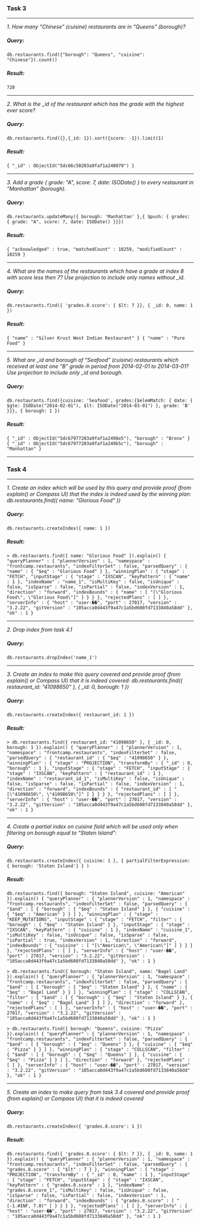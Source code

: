 ### Task 3
---
*1. How many “Chinese” (cuisine) restaurants are in “Queens” (borough)?*

##### Query:

`db.restaurants.find({"borough": "Queens", "cuisine": "Chinese"}).count()`

##### Result:

`728`

---
*2. What is the _id of the restaurant which has the grade with the highest ever score?*

##### Query:

`db.restaurants.find({},{_id: 1}).sort({score: -1}).limit(1)`

##### Result:

`{ "_id" : ObjectId("5dc66c50203a9faf1a240079") }`

---
*3. Add a grade { grade: "A", score: 7, date: ISODate() } to every restaurant in “Manhattan” (borough).*

##### Query:

`db.restaurants.updateMany({ borough: 'Manhattan' },{ $push: { grades: { grade: "A", score: 7, date: ISODate() }}})`

##### Result:

`{ "acknowledged" : true, "matchedCount" : 10259, "modifiedCount" : 10259 }`

---
*4. What are the names of the restaurants which have a grade at index 8 with score less then 7? Use projection to include only names without _id.*

##### Query:

`db.restaurants.find({ 'grades.8.score': { $lt: 7 }}, { _id: 0, name: 1 })`

##### Result:

`{ "name" : "Silver Krust West Indian Restaurant" }
{ "name" : "Pure Food" }`

---
*5. What are _id and borough of “Seafood” (cuisine) restaurants which received at least one “B” grade in period from 2014-02-01 to 2014-03-01? Use projection to include only _id and borough.*

##### Query:

`db.restaurants.find({cuisine: 'Seafood', grades:{$elemMatch: { date: { $gte: ISODate("2014-02-01"), $lt: ISODate("2014-03-01") }, grade: 'B' }}}, { borough: 1 })`

##### Result:

`{ "_id" : ObjectId("5dc67977203a9faf1a2498e5"), "borough" : "Bronx" }
{ "_id" : ObjectId("5dc67977203a9faf1a249b5c"), "borough" : "Manhattan" }`

---
### Task 4
---

*1. Create an index which will be used by this query and provide proof (from explain() or Compass UI) that the index is indeed used by the winning plan: db.restaurants.find({ name: "Glorious Food" })*

##### Query:

`db.restaurants.createIndex({ name: 1 })`

##### Result:

`> db.restaurants.find({ name: "Glorious Food" }).explain()
{
        "queryPlanner" : {
                "plannerVersion" : 1,
                "namespace" : "frontcamp.restaurants",
                "indexFilterSet" : false,
                "parsedQuery" : {
                        "name" : {
                                "$eq" : "Glorious Food"
                        }
                },
                "winningPlan" : {
                        "stage" : "FETCH",
                        "inputStage" : {
                                "stage" : "IXSCAN",
                                "keyPattern" : {
                                        "name" : 1
                                },
                                "indexName" : "name_1",
                                "isMultiKey" : false,
                                "isUnique" : false,
                                "isSparse" : false,
                                "isPartial" : false,
                                "indexVersion" : 1,
                                "direction" : "forward",
                                "indexBounds" : {
                                        "name" : [
                                                "[\"Glorious Food\", \"Glorious Food\"]"
                                        ]
                                }
                        }
                },
                "rejectedPlans" : [ ]
        },
        "serverInfo" : {
                "host" : "user-��",
                "port" : 27017,
                "version" : "3.2.22",
                "gitVersion" : "105acca0d443f9a47c1a5bd608fd7133840a58dd"
        },
        "ok" : 1
}`

---
*2. Drop index from task 4.1*

##### Query: 

`db.restaurants.dropIndex('name_1')`

---
*3. Create an index to make this query covered and provide proof (from explain() or Compass UI) that it is indeed covered: db.restaurants.find({ restaurant_id: "41098650" }, { _id: 0, borough: 1 })*

##### Query:

`db.restaurants.createIndex({ restaurant_id: 1 })`

##### Result:

`> db.restaurants.find({ restaurant_id: "41098650" }, { _id: 0, borough: 1 }).explain()
{
        "queryPlanner" : {
                "plannerVersion" : 1,
                "namespace" : "frontcamp.restaurants",
                "indexFilterSet" : false,
                "parsedQuery" : {
                        "restaurant_id" : {
                                "$eq" : "41098650"
                        }
                },
                "winningPlan" : {
                        "stage" : "PROJECTION",
                        "transformBy" : {
                                "_id" : 0,
                                "borough" : 1
                        },
                        "inputStage" : {
                                "stage" : "FETCH",
                                "inputStage" : {
                                        "stage" : "IXSCAN",
                                        "keyPattern" : {
                                                "restaurant_id" : 1
                                        },
                                        "indexName" : "restaurant_id_1",
                                        "isMultiKey" : false,
                                        "isUnique" : false,
                                        "isSparse" : false,
                                        "isPartial" : false,
                                        "indexVersion" : 1,
                                        "direction" : "forward",
                                        "indexBounds" : {
                                                "restaurant_id" : [
                                                        "[\"41098650\", \"41098650\"]"
                                                ]
                                        }
                                }
                        }
                },
                "rejectedPlans" : [ ]
        },
        "serverInfo" : {
                "host" : "user-��",
                "port" : 27017,
                "version" : "3.2.22",
                "gitVersion" : "105acca0d443f9a47c1a5bd608fd7133840a58dd"
        },
        "ok" : 1
}`

---
*4. Create a partial index on cuisine field which will be used only when filtering on borough equal to “Staten Island”:*

##### Query:

`db.restaurants.createIndex({ cuisine: 1 }, { partialFilterExpression: { borough: 'Staten Island'} } )`

##### Result:

`db.restaurants.find({ borough: "Staten Island", cuisine: "American" }).explain()
{
        "queryPlanner" : {
                "plannerVersion" : 1,
                "namespace" : "frontcamp.restaurants",
                "indexFilterSet" : false,
                "parsedQuery" : {
                        "$and" : [
                                {
                                        "borough" : {
                                                "$eq" : "Staten Island"
                                        }
                                },
                                {
                                        "cuisine" : {
                                                "$eq" : "American"
                                        }
                                }
                        ]
                },
                "winningPlan" : {
                        "stage" : "KEEP_MUTATIONS",
                        "inputStage" : {
                                "stage" : "FETCH",
                                "filter" : {
                                        "borough" : {
                                                "$eq" : "Staten Island"
                                        }
                                },
                                "inputStage" : {
                                        "stage" : "IXSCAN",
                                        "keyPattern" : {
                                                "cuisine" : 1
                                        },
                                        "indexName" : "cuisine_1",
                                        "isMultiKey" : false,
                                        "isUnique" : false,
                                        "isSparse" : false,
                                        "isPartial" : true,
                                        "indexVersion" : 1,
                                        "direction" : "forward",
                                        "indexBounds" : {
                                                "cuisine" : [
                                                        "[\"American\", \"American\"]"
                                                ]
                                        }
                                }
                        }
                },
                "rejectedPlans" : [ ]
        },
        "serverInfo" : {
                "host" : "user-��",
                "port" : 27017,
                "version" : "3.2.22",
                "gitVersion" : "105acca0d443f9a47c1a5bd608fd7133840a58dd"
        },
        "ok" : 1
}`

`> db.restaurants.find({ borough: "Staten Island", name: "Bagel Land" }).explain()
{
        "queryPlanner" : {
                "plannerVersion" : 1,
                "namespace" : "frontcamp.restaurants",
                "indexFilterSet" : false,
                "parsedQuery" : {
                        "$and" : [
                                {
                                        "borough" : {
                                                "$eq" : "Staten Island"
                                        }
                                },
                                {
                                        "name" : {
                                                "$eq" : "Bagel Land"
                                        }
                                }
                        ]
                },
                "winningPlan" : {
                        "stage" : "COLLSCAN",
                        "filter" : {
                                "$and" : [
                                        {
                                                "borough" : {
                                                        "$eq" : "Staten Island"
                                                }
                                        },
                                        {
                                                "name" : {
                                                        "$eq" : "Bagel Land"
                                                }
                                        }
                                ]
                        },
                        "direction" : "forward"
                },
                "rejectedPlans" : [ ]
        },
        "serverInfo" : {
                "host" : "user-��",
                "port" : 27017,
                "version" : "3.2.22",
                "gitVersion" : "105acca0d443f9a47c1a5bd608fd7133840a58dd"
        },
        "ok" : 1
}`

`> db.restaurants.find({ borough: "Queens", cuisine: "Pizza" }).explain()
{
        "queryPlanner" : {
                "plannerVersion" : 1,
                "namespace" : "frontcamp.restaurants",
                "indexFilterSet" : false,
                "parsedQuery" : {
                        "$and" : [
                                {
                                        "borough" : {
                                                "$eq" : "Queens"
                                        }
                                },
                                {
                                        "cuisine" : {
                                                "$eq" : "Pizza"
                                        }
                                }
                        ]
                },
                "winningPlan" : {
                        "stage" : "COLLSCAN",
                        "filter" : {
                                "$and" : [
                                        {
                                                "borough" : {
                                                        "$eq" : "Queens"
                                                }
                                        },
                                        {
                                                "cuisine" : {
                                                        "$eq" : "Pizza"
                                                }
                                        }
                                ]
                        },
                        "direction" : "forward"
                },
                "rejectedPlans" : [ ]
        },
        "serverInfo" : {
                "host" : "user-��",
                "port" : 27017,
                "version" : "3.2.22",
                "gitVersion" : "105acca0d443f9a47c1a5bd608fd7133840a58dd"
        },
        "ok" : 1
}`

---
*5. Create an index to make query from task 3.4 covered and provide proof (from explain() or Compass UI) that it is indeed covered*

##### Query:

`db.restaurants.createIndex({ 'grades.8.score': 1 })`

##### Result:

`db.restaurants.find({ 'grades.8.score': { $lt: 7 }}, { _id: 0, name: 1 }).explain()
{
        "queryPlanner" : {
                "plannerVersion" : 1,
                "namespace" : "frontcamp.restaurants",
                "indexFilterSet" : false,
                "parsedQuery" : {
                        "grades.8.score" : {
                                "$lt" : 7
                        }
                },
                "winningPlan" : {
                        "stage" : "PROJECTION",
                        "transformBy" : {
                                "_id" : 0,
                                "name" : 1
                        },
                        "inputStage" : {
                                "stage" : "FETCH",
                                "inputStage" : {
                                        "stage" : "IXSCAN",
                                        "keyPattern" : {
                                                "grades.8.score" : 1
                                        },
                                        "indexName" : "grades.8.score_1",
                                        "isMultiKey" : false,
                                        "isUnique" : false,
                                        "isSparse" : false,
                                        "isPartial" : false,
                                        "indexVersion" : 1,
                                        "direction" : "forward",
                                        "indexBounds" : {
                                                "grades.8.score" : [
                                                        "[-1.#INF, 7.0)"
                                                ]
                                        }
                                }
                        }
                },
                "rejectedPlans" : [ ]
        },
        "serverInfo" : {
                "host" : "user-��",
                "port" : 27017,
                "version" : "3.2.22",
                "gitVersion" : "105acca0d443f9a47c1a5bd608fd7133840a58dd"
        },
        "ok" : 1
}`
